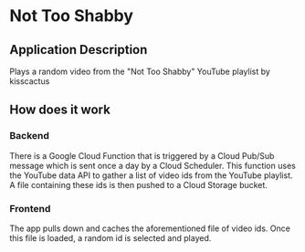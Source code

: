 # Not Too Shabby

## Application Description

Plays a random video from the "Not Too Shabby" YouTube playlist by kisscactus

## How does it work

### Backend

There is a Google Cloud Function that is triggered by a Cloud Pub/Sub message which is sent once a day by a Cloud Scheduler. This function uses the YouTube data API to gather a list of video ids from the YouTube playlist. A file containing these ids is then pushed to a Cloud Storage bucket.

### Frontend

The app pulls down and caches the aforementioned file of video ids. Once this file is loaded, a random id is selected and played.
